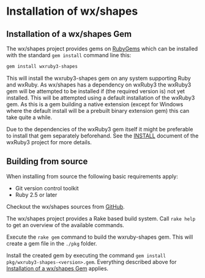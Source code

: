 <!--
# @markup markdown
-->

# Installation of wx/shapes

## Installation of a wx/shapes Gem

The wx/shapes project provides gems on [RubyGems](https://rubygems.org) which can be installed with the
standard `gem install` command line this:

```sh
gem install wxruby3-shapes
 ```

This will install the wxruby3-shapes gem on any system supporting Ruby and wxRuby.
As wx/shapes has a dependency on wxRuby3 the wxRuby3 gem will be attempted to be installed if (the required version is) 
not yet installed. This will be attempted using a default installation of the wxRuby3 gem. As this is a gem building 
a native extension (except for Windows where the default install will be a prebuilt binary extension gem) this can take quite a
while. 

Due to the dependencies of the wxRuby3 gem itself it might be preferable to install that gem separately beforehand. See the
[INSTALL](https://github.com/mcorino/wxRuby3/blob/master/INSTALL.md) document of the wxRuby3 project for more details.

## Building from source

When installing from source the following basic requirements apply:

- Git version control toolkit
- Ruby 2.5 or later

Checkout the wx/shapes sources from [GitHub](https://github.com/mcorino/wxRuby3-shapes).

The wx/shapes project provides a Rake based build system. Call `rake help` to get an overview of the available commands.

Execute the `rake gem` command to build the wxruby-shapes gem. This will create a gem file in the `./pkg` folder.

Install the created gem by executing the command `gem install pkg/wxruby3-shapes-<version>.gem`. Everything described 
above for [Installation of a wx/shapes Gem](#installation-of-a-wxshapes-gem) applies.
